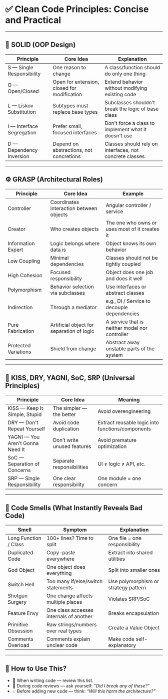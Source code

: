 # ✅ Clean Code Principles: Concise and Practical

---

## 🧱 SOLID (OOP Design)

| Principle                | Core Idea                                  | Explanation                                              |
|--------------------------|--------------------------------------------|----------------------------------------------------------|
| S — Single Responsibility | One reason to change                      | A class/function should do only one thing               |
| O — Open/Closed           | Open for extension, closed for modification | Extend behavior without modifying existing code         |
| L — Liskov Substitution   | Subtypes must replace base types          | Subclasses shouldn't break the logic of base class      |
| I — Interface Segregation| Prefer small, focused interfaces           | Don't force a class to implement what it doesn't use    |
| D — Dependency Inversion  | Depend on abstractions, not concretions   | Classes should rely on interfaces, not concrete classes |

---

## ⚙️ GRASP (Architectural Roles)

| Principle             | Core Idea                              | Example                                         |
|----------------------|-----------------------------------------|-------------------------------------------------|
| Controller           | Coordinates interaction between objects | Angular controller / service                    |
| Creator              | Who creates objects                     | The one who owns or uses most of it creates it  |
| Information Expert   | Logic belongs where data is             | Object knows its own behavior                   |
| Low Coupling         | Minimal dependencies                    | Classes should not be tightly coupled           |
| High Cohesion        | Focused responsibility                  | Object does one job and does it well            |
| Polymorphism         | Behavior selection via subclasses       | Use interfaces or abstract classes              |
| Indirection          | Through a mediator                      | e.g., DI / Service to decouple dependencies     |
| Pure Fabrication     | Artificial object for separation of logic | A service that is neither model nor controller |
| Protected Variations | Shield from change                      | Abstract away unstable parts of the system      |

---

## 🔨 KISS, DRY, YAGNI, SoC, SRP (Universal Principles)

| Principle                         | Core Idea                        | Meaning                                             |
|----------------------------------|----------------------------------|-----------------------------------------------------|
| KISS — Keep It Simple, Stupid    | The simpler — the better         | Avoid overengineering                               |
| DRY — Don't Repeat Yourself      | Avoid code duplication           | Extract reusable logic into functions/components    |
| YAGNI — You Aren’t Gonna Need It | Don’t write unused features      | Avoid premature optimization                        |
| SoC — Separation of Concerns     | Separate responsibilities        | UI ≠ logic ≠ API, etc.                              |
| SRP — Single Responsibility       | One clear responsibility         | One module = one concern                            |

---

## 🚫 Code Smells (What Instantly Reveals Bad Code)

| Smell                | Symptom                                | Explanation                                         |
|----------------------|-----------------------------------------|-----------------------------------------------------|
| Long Function / Class| 100+ lines? Time to split               | One file = one responsibility                       |
| Duplicated Code      | Copy-paste everywhere                   | Extract into shared utilities                       |
| God Object           | One object does everything              | Split into smaller ones                             |
| Switch Hell          | Too many if/else/switch statements      | Use polymorphism or strategy pattern                |
| Shotgun Surgery      | One change affects multiple places      | Violates SRP/SoC                                    |
| Feature Envy         | One class accesses internals of another | Breaks encapsulation                                |
| Primitive Obsession  | Raw strings/numbers over real types     | Create a Value Object                               |
| Comments Overload    | Comments explain unclear code           | Make code self-explanatory                          |

---

## 📌 How to Use This?

- 🔁 When writing code — review this list.
- 🧠 During code reviews — ask yourself: *“Did I break any of these?”*
- 💡 Before adding new code — think: *“Will this harm the architecture?”*
